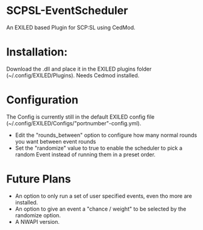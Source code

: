 # SCPSL-EventScheduler
An EXILED based Plugin for SCP:SL using CedMod.

# Installation:
Download the .dll and place it in the EXILED plugins folder (~/.config/EXILED/Plugins).
Needs Cedmod installed.


# Configuration 
The Config is currently still in the default EXILED config file (~/.config/EXILED/Configs/"portnumber"-config.yml).
- Edit the "rounds_between" option to configure how many normal rounds you want between event rounds
- Set the "randomize" value to true to enable the scheduler to pick a random Event instead of running them in a preset order.

# Future Plans
- An option to only run a set of user specified events, even tho more are installed.
- An option to give an event a "chance / weight" to be selected by the randomize option.
- A NWAPI version.
